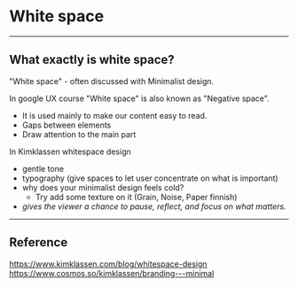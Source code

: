 # White space
---

## What exactly is white space?
"White space" - often discussed with Minimalist design.

In google UX course 
"White space" is also known as "Negative space".
- It is used mainly to make our content easy to read.
- Gaps between elements
- Draw attention to the main part

In Kimklassen whitespace design
- gentle tone
- typography (give spaces to let user concentrate on what is important)
- why does your minimalist design feels cold?
  - Try add some texture on it (Grain, Noise, Paper finnish)
- *gives the viewer a chance to pause, reflect, and focus on what matters.*

---

## Reference
https://www.kimklassen.com/blog/whitespace-design
https://www.cosmos.so/kimklassen/branding---minimal